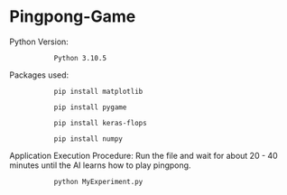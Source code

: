 # Pingpong-Game
Python Version: 
               
               Python 3.10.5

Packages used:

               pip install matplotlib

               pip install pygame
               
               pip install keras-flops
               
               pip install numpy
               
Application Execution Procedure: Run the file and wait for about 20 - 40 minutes until the AI learns how to play pingpong.

               python MyExperiment.py
